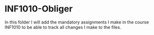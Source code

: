# INF1010-Obliger
In this folder I will add the mandatory assignments I make in the course INF1010 to be able to track all changes I make to the files. 
